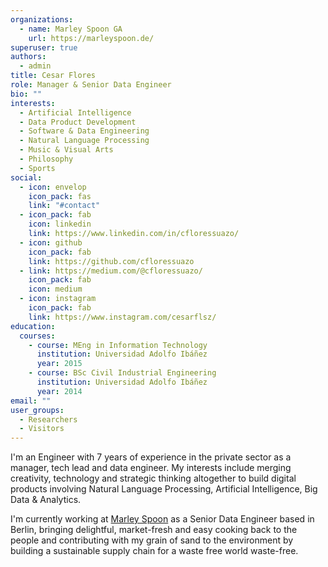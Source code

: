 ```yaml
---
organizations:
  - name: Marley Spoon GA
    url: https://marleyspoon.de/
superuser: true
authors:
  - admin
title: Cesar Flores
role: Manager & Senior Data Engineer
bio: ""
interests:
  - Artificial Intelligence
  - Data Product Development
  - Software & Data Engineering
  - Natural Language Processing
  - Music & Visual Arts
  - Philosophy
  - Sports
social:
  - icon: envelop
    icon_pack: fas
    link: "#contact"
  - icon_pack: fab
    icon: linkedin
    link: https://www.linkedin.com/in/cfloressuazo/
  - icon: github
    icon_pack: fab
    link: https://github.com/cfloressuazo
  - link: https://medium.com/@cfloressuazo/
    icon_pack: fab
    icon: medium
  - icon: instagram
    icon_pack: fab
    link: https://www.instagram.com/cesarflsz/
education:
  courses:
    - course: MEng in Information Technology
      institution: Universidad Adolfo Ibáñez
      year: 2015
    - course: BSc Civil Industrial Engineering
      institution: Universidad Adolfo Ibáñez
      year: 2014
email: ""
user_groups:
  - Researchers
  - Visitors
---
```

I'm an Engineer with 7 years of experience in the private sector as a manager, tech lead and data engineer. My interests include merging creativity, technology and strategic thinking altogether to build digital products involving Natural Language Processing, Artificial Intelligence, Big Data & Analytics.

I'm currently working at [Marley Spoon](https://marleyspoon.de/) as a Senior Data Engineer based in Berlin, bringing delightful, market-fresh and easy cooking back to the people and contributing with my grain of sand to the environment by building a sustainable supply chain for a waste free world waste-free.